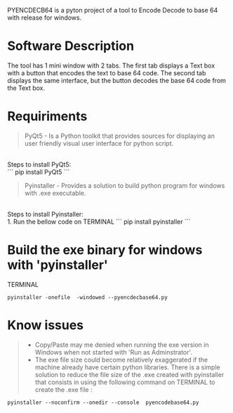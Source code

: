 
PYENCDECB64 is a pyton project of a tool to Encode Decode to base 64 with release for windows.<br>

# Software Description
The tool has 1 mini window with 2 tabs. The first tab displays a Text box with a button that encodes the text to base 64 code. The second tab displays the same interface, but the button decodes the base 64 code from the Text box.<br>

# Requiriments
> PyQt5 - Is a Python toolkit that provides sources for displaying an user friendly visual user interface for python script.<br>
<br>
Steps to install PyQt5:<br>
```
pip install PyQt5
```

> Pyinstaller - Provides a solution to build python program for windows with .exe executable.<br> 
<br>
Steps to install Pyinstaller:<br>
1. Run the bellow code on TERMINAL 
```
pip install pyinstaller
```

# Build the exe binary for windows with 'pyinstaller'

TERMINAL 
```
pyinstaller -onefile  -windowed --pyencdecbase64.py
```

# Know issues
> - Copy/Paste may me denied when running the exe version in Windows when not started with 'Run as Adminstrator'.
> - The exe file size could become relatively exaggerated if the machine already have certain python libraries. There is a simple solution to reduce the file size of the .exe created with pyinstaller that consists in using the following command on TERMINAL to create the .exe file : 
```
pyinstaller --noconfirm --onedir --console  pyencodebase64.py
```